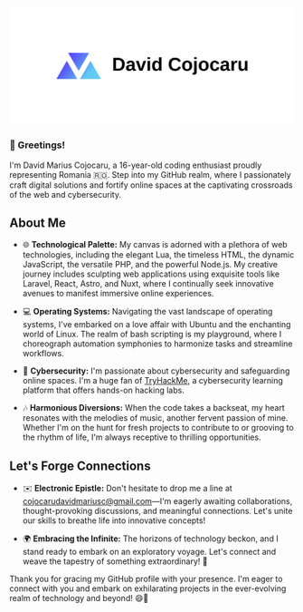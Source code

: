 ![cover](images/cover.png)

### 👋 Greetings!

I'm David Marius Cojocaru, a 16-year-old coding enthusiast proudly representing Romania 🇷🇴. Step into my GitHub realm, where I passionately craft digital solutions and fortify online spaces at the captivating crossroads of the web and cybersecurity.

## About Me

- 🌐 **Technological Palette:** My canvas is adorned with a plethora of web technologies, including the elegant Lua, the timeless HTML, the dynamic JavaScript, the versatile PHP, and the powerful Node.js. My creative journey includes sculpting web applications using exquisite tools like Laravel, React, Astro, and Nuxt, where I continually seek innovative avenues to manifest immersive online experiences.

- 💻 **Operating Systems:** Navigating the vast landscape of operating systems, I've embarked on a love affair with Ubuntu and the enchanting world of Linux. The realm of bash scripting is my playground, where I choreograph automation symphonies to harmonize tasks and streamline workflows.

- 🔐 **Cybersecurity:** I'm passionate about cybersecurity and safeguarding online spaces. I'm a huge fan of [TryHackMe](https://tryhackme.com/), a cybersecurity learning platform that offers hands-on hacking labs.

- 🎶 **Harmonious Diversions:** When the code takes a backseat, my heart resonates with the melodies of music, another fervent passion of mine. Whether I'm on the hunt for fresh projects to contribute to or grooving to the rhythm of life, I'm always receptive to thrilling opportunities.

## Let's Forge Connections

- ✉️ **Electronic Epistle:** Don't hesitate to drop me a line at cojocarudavidmariusc@gmail.com—I'm eagerly awaiting collaborations, thought-provoking discussions, and meaningful connections. Let's unite our skills to breathe life into innovative concepts!

- 🌍 **Embracing the Infinite:** The horizons of technology beckon, and I stand ready to embark on an exploratory voyage. Let's connect and weave the tapestry of something extraordinary! 🔗

Thank you for gracing my GitHub profile with your presence. I'm eager to connect with you and embark on exhilarating projects in the ever-evolving realm of technology and beyond! 😄🚀

